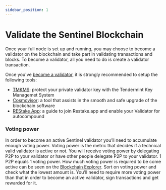 ```yaml
---
sidebar_position: 1
---
```


# Validate the Sentinel Blockchain

Once your full node is set up and running, you may choose to become a validator on the blockchain and take part in validating transactions and blocks. To become a validator, all you need to do is create a validator transaction.

Once you've [become a validator](/full-node-setup/validate/become-validator), it is strongly recommended to setup the following tools:

- [TMKMS](/full-node-setup/category/tmkms): protect your private validator key with the Tendermint Key Managemet System
- [Cosmovisor](/full-node-setup/upgrades/cosmovisor): a tool that assists in the smooth and safe upgrade of the blockchain software
- [REStake App](/full-node-setup/category/restake-app): a guide to join Restake.app and enable your Validator for autocompound


### Voting power

In order to become an active Sentinel validator you’ll need to accumulate enough voting power. Voting power is the metric that decides if a technical valid validator is active or not. You will receive voting power by delegating P2P to your validator or have other people delegate P2P to your validator. 1 P2P equals 1 voting power. How much voting power is required to be come active can be seen on the [Blockchain Explorer](https://explorer.sentinel.co/sentinel/validator). Sort on voting power and check what the lowest amount is. You’ll need to require more voting power than that in order to become an active validator, sign transactions and get rewarded for it.